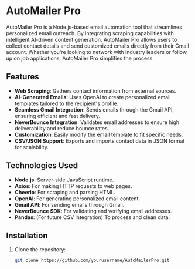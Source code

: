 # AutoMailer Pro

AutoMailer Pro is a Node.js-based email automation tool that streamlines personalized email outreach. By integrating scraping capabilities with intelligent AI-driven content generation, AutoMailer Pro allows users to collect contact details and send customized emails directly from their Gmail account. Whether you're looking to network with industry leaders or follow up on job applications, AutoMailer Pro simplifies the process.

## Features

- **Web Scraping**: Gathers contact information from external sources.
- **AI-Generated Emails**: Uses OpenAI to create personalized email templates tailored to the recipient's profile.
- **Seamless Gmail Integration**: Sends emails through the Gmail API, ensuring efficient and fast delivery.
- **NeverBounce Integration**: Validates email addresses to ensure high deliverability and reduce bounce rates.
- **Customization**: Easily modify the email template to fit specific needs.
- **CSV/JSON Support**: Exports and imports contact data in JSON format for scalability.

## Technologies Used

- **Node.js**: Server-side JavaScript runtime.
- **Axios**: For making HTTP requests to web pages.
- **Cheerio**: For scraping and parsing HTML.
- **OpenAI**: For generating personalized email content.
- **Gmail API**: For sending emails through Gmail.
- **NeverBounce SDK**: For validating and verifying email addresses.
- **Pandas**: (For future CSV integration) To process and clean data.

## Installation

1. Clone the repository:
   ```bash
   git clone https://github.com/yourusername/AutoMailerPro.git
